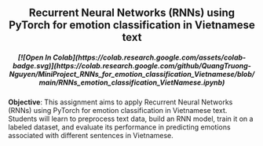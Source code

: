 <h2 align="center"> Recurrent Neural Networks (RNNs) using PyTorch for emotion classification in Vietnamese text </h2>

<h5 align="center">
  [![Open In Colab](https://colab.research.google.com/assets/colab-badge.svg)](https://colab.research.google.com/github/QuangTruong-Nguyen/MiniProject_RNNs_for_emotion_classification_Vietnamese/blob/main/RNNs_emotion_classification_VietNamese.ipynb)
</h5>


**Objective**:
 This assignment aims to apply Recurrent Neural Networks (RNNs) using PyTorch for emotion
 classification in Vietnamese text. Students will learn to preprocess text data, build an RNN
 model, train it on a labeled dataset, and evaluate its performance in predicting emotions
 associated with different sentences in Vietnamese.
